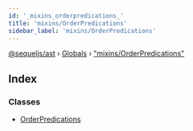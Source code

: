 ```yaml
---
id: '_mixins_orderpredications_'
title: 'mixins/OrderPredications'
sidebar_label: 'mixins/OrderPredications'
---
```


[@sequeljs/ast](../index.md) › [Globals](../globals.md) ›
["mixins/OrderPredications"](_mixins_orderpredications_.md)

## Index

### Classes

- [OrderPredications](../classes/_mixins_orderpredications_.orderpredications.md)
